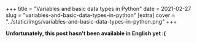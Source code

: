 +++
title = "Variables and basic data types in Python"
date = 2021-02-27
slug = "variables-and-basic-data-types-in-python"
[extra]
cover = "../static/imgs/variables-and-basic-data-types-in-python.png"
+++

**Unfortunately, this post hasn't been available in English yet :(**